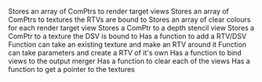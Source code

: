 Stores an array of ComPtrs to render target views
Stores an array of ComPtrs to textures the RTVs are bound to
Stores an array of clear colours for each render target view
Stores a ComPtr to a depth stencil view
Stores a ComPtr to a texture the DSV is bound to
Has a function to add a RTV/DSV
	Function can take an existing texture and make an RTV around it
	Function can take parameters and create a RTV of it's own
Has a function to bind views to the output merger
Has a function to clear each of the views
Has a function to get a pointer to the textures